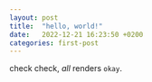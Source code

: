 ```yaml
---
layout: post
title:  "hello, world!"
date:   2022-12-21 16:23:50 +0200
categories: first-post
---
```

check check, *all* renders `okay`.

